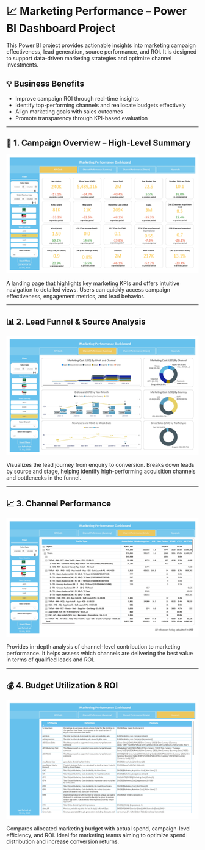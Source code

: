 # 📈 Marketing Performance – Power BI Dashboard Project

This Power BI project provides actionable insights into marketing campaign effectiveness, lead generation, source performance, and ROI. It is designed to support data-driven marketing strategies and optimize channel investments.

## 💡 Business Benefits

- Improve campaign ROI through real-time insights  
- Identify top-performing channels and reallocate budgets effectively  
- Align marketing goals with sales outcomes  
- Promote transparency through KPI-based evaluation

---

## 📌 1. Campaign Overview – High-Level Summary

![Campaign Overview](./Images/Marketing%20Performance%20dashboard_page-0001.jpg)

A landing page that highlights key marketing KPIs and offers intuitive navigation to detailed views. Users can quickly access campaign effectiveness, engagement metrics, and lead behavior.

---

## 📊 2. Lead Funnel & Source Analysis

![Lead Funnel](./Images/Marketing%20Performance%20dashboard_page-0002.jpg)

Visualizes the lead journey from enquiry to conversion. Breaks down leads by source and stage, helping identify high-performing acquisition channels and bottlenecks in the funnel.

---

## 📈 3. Channel Performance

![Channel Performance](./Images/Marketing%20Performance%20dashboard_page-0003.jpg)

Provides in-depth analysis of channel-level contribution to marketing performance. It helps assess which channels are delivering the best value in terms of qualified leads and ROI.

---

## 💰 4. Budget Utilization & ROI

![Budget Performance](./Images/Marketing%20Performance%20dashboard_page-0004.jpg)

Compares allocated marketing budget with actual spend, campaign-level efficiency, and ROI. Ideal for marketing teams aiming to optimize spend distribution and increase conversion returns.

